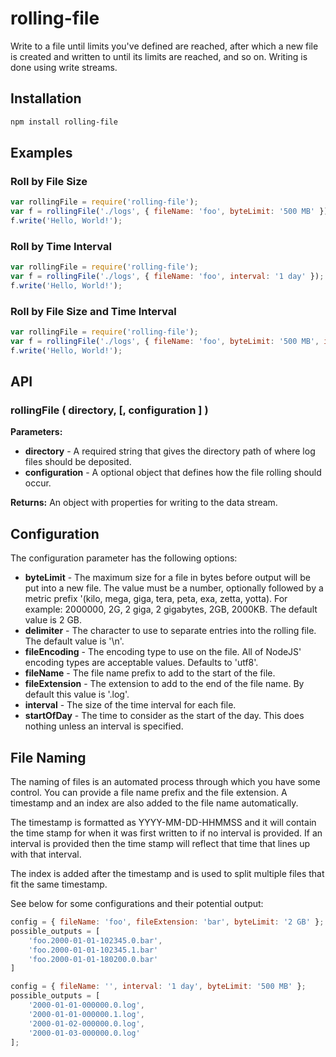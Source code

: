 # rolling-file

Write to a file until limits you've defined are reached, after which a new file is created and written to until its limits are reached, and so on. Writing is done using write streams.

## Installation

```sh
npm install rolling-file
```

## Examples

### Roll by File Size

```js
var rollingFile = require('rolling-file');
var f = rollingFile('./logs', { fileName: 'foo', byteLimit: '500 MB' });
f.write('Hello, World!');
```

### Roll by Time Interval

```js
var rollingFile = require('rolling-file');
var f = rollingFile('./logs', { fileName: 'foo', interval: '1 day' });
f.write('Hello, World!');
```

### Roll by File Size and Time Interval

```js
var rollingFile = require('rolling-file');
var f = rollingFile('./logs', { fileName: 'foo', byteLimit: '500 MB', interval: '1 day' });
f.write('Hello, World!');
```

## API

### rollingFile ( directory, [, configuration ] )

**Parameters:**

 - **directory** - A required string that gives the directory path of where log files should be deposited.
 - **configuration** - A optional object that defines how the file rolling should occur.
 
**Returns:** An object with properties for writing to the data stream.

## Configuration

The configuration parameter has the following options:

 - **byteLimit** - The maximum size for a file in bytes before output will be put into a new file. The value must be a number, optionally followed by a metric prefix '(kilo, mega, giga, tera, peta, exa, zetta, yotta). For example: 2000000,  2G, 2 giga, 2 gigabytes, 2GB, 2000KB. The default value is 2 GB.
 - **delimiter** - The character to use to separate entries into the rolling file. The default value is '\n'.
 - **fileEncoding** - The encoding type to use on the file. All of NodeJS' encoding types are acceptable values. Defaults to 'utf8'.
 - **fileName** - The file name prefix to add to the start of the file.
 - **fileExtension** - The extension to add to the end of the file name. By default this value is '.log'.
 - **interval** - The size of the time interval for each file.
 - **startOfDay** - The time to consider as the start of the day. This does nothing unless an interval is specified.

## File Naming

The naming of files is an automated process through which you have some control. You can provide a file name prefix and the file extension. A timestamp and an index are also added to the file name automatically.

The timestamp is formatted as YYYY-MM-DD-HHMMSS and it will contain the time stamp for when it was first written to if no interval is provided. If an interval is provided then the time stamp will reflect that time that lines up with that interval.

The index is added after the timestamp and is used to split multiple files that fit the same timestamp.

See below for some configurations and their potential output:

```js
config = { fileName: 'foo', fileExtension: 'bar', byteLimit: '2 GB' };
possible_outputs = [
    'foo.2000-01-01-102345.0.bar',
    'foo.2000-01-01-102345.1.bar'
    'foo.2000-01-01-180200.0.bar'
]
```

```js
config = { fileName: '', interval: '1 day', byteLimit: '500 MB' };
possible_outputs = [
    '2000-01-01-000000.0.log',
    '2000-01-01-000000.1.log',
    '2000-01-02-000000.0.log',
    '2000-01-03-000000.0.log'
];
```